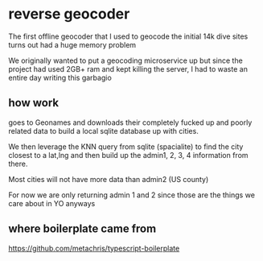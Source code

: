 # reverse geocoder
The first offline geocoder that I used to geocode the initial 14k dive sites turns out had a huge memory problem

We originally wanted to put a geocoding microservice up but since the project had used 2GB+ ram and kept killing the server, I had to waste an entire day writing this garbagio

## how work
goes to Geonames and downloads their completely fucked up and poorly related data to build a local sqlite database up with cities.

We then leverage the KNN query from sqlite (spacialite) to find the city closest to a lat,lng and then build up the admin1, 2, 3, 4 information from there.

Most cities will not have more data than admin2 (US county)

For now we are only returning admin 1 and 2 since those are the things we care about in YO anyways

## where boilerplate came from
https://github.com/metachris/typescript-boilerplate
